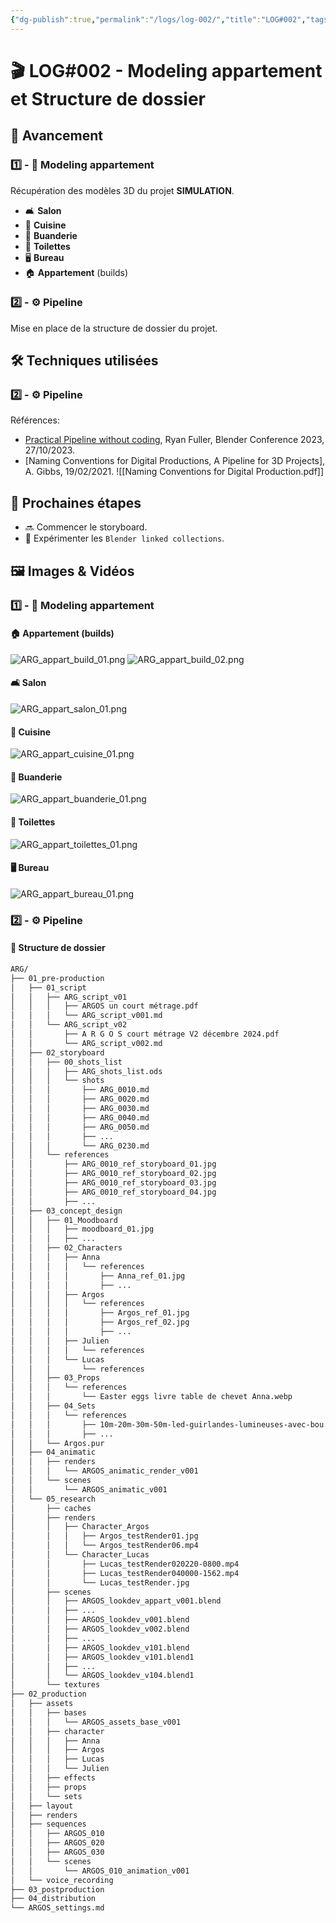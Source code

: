 ```yaml
---
{"dg-publish":true,"permalink":"/logs/log-002/","title":"LOG#002","tags":["log"],"created":"2025-01-14","updated":"2025-02-16"}
---
```


# 🎬 LOG#002 - Modeling appartement et Structure de dossier
## 🚀 Avancement
### 1️⃣ - 🧊 Modeling appartement 
Récupération des modèles 3D du projet **SIMULATION**.
- 🛋️ **Salon**
- 🍲 **Cuisine**
- 🧹 **Buanderie**
- 🚽 **Toilettes**
- 🖥️ **Bureau**
- 🏠 **Appartement** (builds)
### 2️⃣ - ⚙️ Pipeline 
Mise en place de la structure de dossier du projet.
## 🛠️ Techniques utilisées
### 2️⃣ - ⚙️ Pipeline 
Références: 
- [Practical Pipeline without coding](https://youtu.be/FnyCaY5H1WM), Ryan Fuller, Blender Conference 2023, 27/10/2023.
- [Naming Conventions for Digital Productions, A Pipeline for 3D Projects], A. Gibbs, 19/02/2021.
	![[Naming Conventions for Digital Production.pdf]]

## 🎯 Prochaines étapes

- 🔜 Commencer le storyboard.
- 🧪 Expérimenter les `Blender linked collections`.

## 🖼️ Images & Vidéos
### 1️⃣ - 🧊 Modeling appartement
#### 🏠 **Appartement** (builds)
![ARG_appart_build_01.png](/img/user/images/ARG_appart_build_01.png)
![ARG_appart_build_02.png](/img/user/images/ARG_appart_build_02.png)
#### 🛋️ **Salon**
![ARG_appart_salon_01.png](/img/user/images/ARG_appart_salon_01.png)
#### 🍲 **Cuisine**
![ARG_appart_cuisine_01.png](/img/user/images/ARG_appart_cuisine_01.png)
#### 🧹 **Buanderie**
![ARG_appart_buanderie_01.png](/img/user/images/ARG_appart_buanderie_01.png)
#### 🚽 **Toilettes**
![ARG_appart_toilettes_01.png](/img/user/images/ARG_appart_toilettes_01.png)

#### 🖥️ **Bureau**
![ARG_appart_bureau_01.png](/img/user/images/ARG_appart_bureau_01.png)
### 2️⃣ - ⚙️ Pipeline 
#### 📂 Structure de dossier
```bash
ARG/
├── 01_pre-production
│   ├── 01_script
│   │   ├── ARG_script_v01
│   │   │   ├── ARGOS un court métrage.pdf
│   │   │   └── ARG_script_v001.md
│   │   └── ARG_script_v02
│   │       ├── A R G O S court métrage V2 décembre 2024.pdf
│   │       └── ARG_script_v002.md
│   ├── 02_storyboard
│   │   ├── 00_shots_list
│   │   │   ├── ARG_shots_list.ods
│   │   │   └── shots
│   │   │       ├── ARG_0010.md
│   │   │       ├── ARG_0020.md
│   │   │       ├── ARG_0030.md
│   │   │       ├── ARG_0040.md
│   │   │       ├── ARG_0050.md
│   │   │       ├── ...
│   │   │       └── ARG_0230.md
│   │   └── references
│   │       ├── ARG_0010_ref_storyboard_01.jpg
│   │       ├── ARG_0010_ref_storyboard_02.jpg
│   │       ├── ARG_0010_ref_storyboard_03.jpg
│   │       ├── ARG_0010_ref_storyboard_04.jpg
│   │       ├── ...
│   ├── 03_concept_design
│   │   ├── 01_Moodboard
│   │   │   ├── moodboard_01.jpg
│   │   │   ├── ...
│   │   ├── 02_Characters
│   │   │   ├── Anna
│   │   │   │   └── references
│   │   │   │       ├── Anna_ref_01.jpg
│   │   │   │       ├── ...
│   │   │   ├── Argos
│   │   │   │   └── references
│   │   │   │       ├── Argos_ref_01.jpg
│   │   │   │       ├── Argos_ref_02.jpg
│   │   │   │       ├── ...
│   │   │   ├── Julien
│   │   │   │   └── references
│   │   │   └── Lucas
│   │   │       └── references
│   │   ├── 03_Props
│   │   │   └── references
│   │   │       └── Easter eggs livre table de chevet Anna.webp
│   │   ├── 04_Sets
│   │   │   └── references
│   │   │       ├── 10m-20m-30m-50m-led-guirlandes-lumineuses-avec-bou.webp
│   │   │       ├── ...
│   │   └── Argos.pur
│   ├── 04_animatic
│   │   ├── renders
│   │   │   └── ARGOS_animatic_render_v001
│   │   └── scenes
│   │       └── ARGOS_animatic_v001
│   └── 05_research
│       ├── caches
│       ├── renders
│       │   ├── Character_Argos
│       │   │   ├── Argos_testRender01.jpg
│       │   │   └── Argos_testRender06.mp4
│       │   └── Character_Lucas
│       │       ├── Lucas_testRender020220-0800.mp4
│       │       ├── Lucas_testRender040000-1562.mp4
│       │       └── Lucas_testRender.jpg
│       ├── scenes
│       │   ├── ARGOS_lookdev_appart_v001.blend
│       │   ├── ...
│       │   ├── ARGOS_lookdev_v001.blend
│       │   ├── ARGOS_lookdev_v002.blend
│       │   ├── ...
│       │   ├── ARGOS_lookdev_v101.blend
│       │   ├── ARGOS_lookdev_v101.blend1
│       │   ├── ...
│       │   └── ARGOS_lookdev_v104.blend1
│       └── textures
├── 02_production
│   ├── assets
│   │   ├── bases
│   │   │   └── ARGOS_assets_base_v001
│   │   ├── character
│   │   │   ├── Anna
│   │   │   ├── Argos
│   │   │   ├── Lucas
│   │   │   └── Julien
│   │   ├── effects
│   │   ├── props
│   │   └── sets
│   ├── layout
│   ├── renders
│   ├── sequences
│   │   ├── ARGOS_010
│   │   ├── ARGOS_020
│   │   ├── ARGOS_030
│   │   └── scenes
│   │       └── ARGOS_010_animation_v001
│   └── voice_recording
├── 03_postproduction
├── 04_distribution
└── ARGOS_settings.md

```
